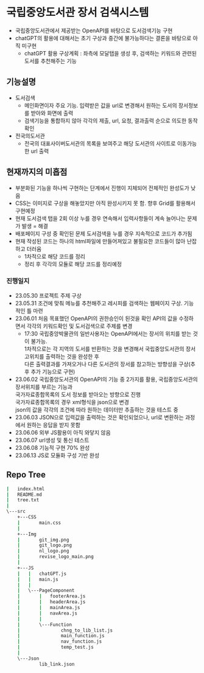 # 국립중앙도서관 장서 검색시스템
 - 국립중앙도서관에서 제공받는 OpenAPI를 바탕으로 도서검색기능 구현
 - chatGPT의 활용에 대해서는 초기 구상과 중간에 불가능하다는 결론을 바탕으로 아직 미구현
     - chatGPT 활용 구상계획 : 좌측에 모달탭을 생성 후, 검색하는 키워드와 관련된 도서를 추천해주는 기능

## 기능설명
 - 도서검색
     - 메인화면이자 주요 기능. 입력받은 값을 url로 변경해서 원하는 도서의 장서정보를 받아와 화면에 출력
     - 검색기능을 통합하지 않아 각각의 제출, url, 요청, 결과출력 순으로 의도한 동작 확인
 - 전국의도서관
     - 전국의 대표사이버도서관의 목록을 보여주고 해당 도서관의 사이트로 이동가능한 url 출력

## 현재까지의 미흡점
 - 부분화된 기능을 하나씩 구현하는 단계에서 진행이 지체되어 전체적인 완성도가 낮음
 - CSS는 이미지로 구상을 해놓았지만 아직 완성시키지 못 함. 향후 Grid를 활용해서 구현예정
 - 현재 도서검색 탭을 2회 이상 누를 경우 연속해서 입력사항들이 계속 늘어나는 문제가 발생 = 해결
 - 배포페이지 구성 중 확인된 문제 도서검색을 누를 경우 지속적으로 코드가 추가됨
 - 현재 작성된 코드는 하나의 html파일에 만들어져있고 불필요한 코드들이 많아 난잡하고 더러움
     - 1차적으로 해당 코드를 정리
     - 정리 후 각각의 모듈로 해당 코드를 정리예정

### 진행일지
 - 23.05.30 프로젝트 주제 구상
 - 23.05.31 조건에 맞춰 메뉴를 추천해주고 레시피를 검색하는 웹페이지 구상. 기능적인 틀 마련
 - 23.06.01 처음 목표했던 OpenAPI의 권한승인이 된것을 확인 API의 값을 수정하면서 각각의 키워드확인 및 도서검색으로 주제를 변경
     - 17:30 국립중앙박물관의 일반사용자는 OpenAPI에서는 장서의 위치를 받는 것이 불가능.  
     1차적으로는 각 지역의 도서를 반환하는 것을 변경해서 국립중앙도서관의 장서고위치를 출력하는 것을 완성한 후  
     다른 출력결과를 가져오거나 다른 도서관의 장서를 참고하는 방향성을 구상(추후 추가 기능으로 구현)
 - 23.06.02 국립중앙도서관의 OpenAPI의 기능 중 2가지를 활용, 국립중앙도서관의 장서위치를 부르는 기능과  
 국가자료종합목록의 도서 정보를 받아오는 방향으로 진행  
 국가자료종합목록의 경우 xml형식을 json으로 변경  
 json의 값을 각각의 조건에 따라 원하는 데이터만 추출하는 것을 테스트 중
  - 23.06.03 JSON으로 입력값을 출력하는 것은 확인되었으나, url로 변환하는 과정에서 원하는 응답을 받지 못함
  - 23.06.06 외부 JS활용이 아직 와닿지 않음
  - 23.06.07 url생성 및 통신 테스트
  - 23.06.08 기능적 구현 70% 완성
  - 23.06.13 JS로 모듈화 구성 기반 완성

## Repo Tree
```bash
|   index.html
|   README.md
|   tree.txt
|   
\---src
    +---CSS
    |       main.css
    |       
    +---Img
    |       git_img.png
    |       git_logo.png
    |       nl_logo.png
    |       revise_logo_main.png
    |       
    +---JS
    |   |   chatGPT.js
    |   |   main.js
    |   |   
    |   \---PageComponent
    |       |   footerArea.js
    |       |   headerArea.js
    |       |   mainArea.js
    |       |   navArea.js
    |       |   
    |       \---Function
    |               chng_to_lib_list.js
    |               main_function.js
    |               nav_function.js
    |               temp_test.js
    |               
    \---Json
            lib_link.json
```
